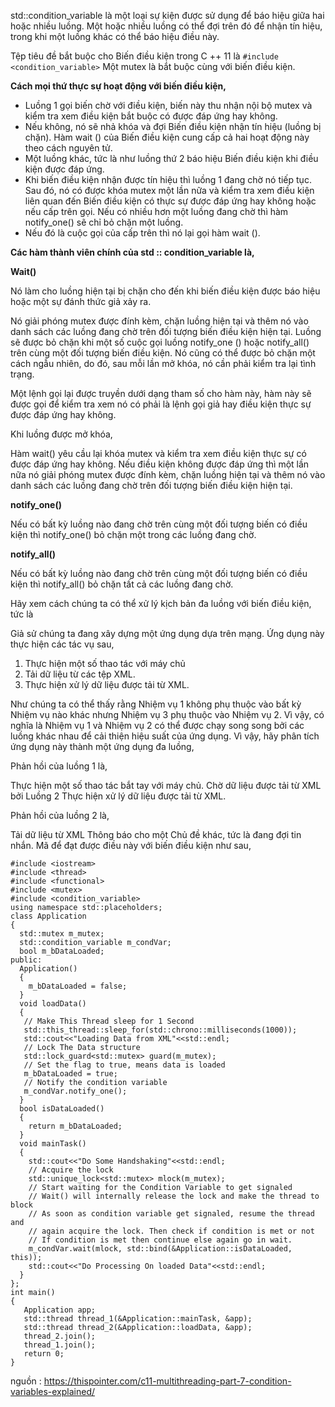 std::condition_variable  là một loại sự kiện được sử dụng để báo hiệu giữa hai hoặc nhiều luồng. Một hoặc nhiều luồng có thể đợi trên đó để nhận tín hiệu, trong khi một luồng khác có thể báo hiệu điều này.

Tệp tiêu đề bắt buộc cho Biến điều kiện trong C ++ 11 là `#include <condition_variable>` Một mutex là bắt buộc cùng với biến điều kiện.

**Cách mọi thứ thực sự hoạt động với biến điều kiện,**

* Luồng 1 gọi biến chờ với điều kiện, biến này thu nhận nội bộ mutex và kiểm tra xem điều kiện bắt buộc có được đáp ứng hay không.
* Nếu không, nó sẽ nhả khóa và đợi Biến điều kiện nhận tín hiệu (luồng bị chặn). Hàm wait () của Biến điều kiện cung cấp cả hai hoạt động này theo cách nguyên tử.
* Một luồng khác, tức là như luồng thứ 2 báo hiệu Biến điều kiện khi điều kiện được đáp ứng.
* Khi biến điều kiện nhận được tín hiệu thì luồng 1 đang chờ nó tiếp tục. Sau đó, nó có được khóa mutex một lần nữa và kiểm tra xem điều kiện liên quan đến Biến điều kiện có thực sự được đáp ứng hay không hoặc nếu cấp trên gọi. Nếu có nhiều hơn một luồng đang chờ thì hàm notify_one() sẽ chỉ bỏ chặn một luồng.
* Nếu đó là cuộc gọi của cấp trên thì nó lại gọi hàm wait ().

**Các hàm thành viên chính của std :: condition_variable là,**

**Wait()**

Nó làm cho luồng hiện tại bị chặn cho đến khi biến điều kiện được báo hiệu hoặc một sự đánh thức giả xảy ra.

Nó giải phóng mutex được đính kèm, chặn luồng hiện tại và thêm nó vào danh sách các luồng đang chờ trên đối tượng biến điều kiện hiện tại. Luồng sẽ được bỏ chặn khi một số cuộc gọi luồng notify_one () hoặc notify_all() trên cùng một đối tượng biến điều kiện. Nó cũng có thể được bỏ chặn một cách ngẫu nhiên, do đó, sau mỗi lần mở khóa, nó cần phải kiểm tra lại tình trạng.

Một lệnh gọi lại được truyền dưới dạng tham số cho hàm này, hàm này sẽ được gọi để kiểm tra xem nó có phải là lệnh gọi giả hay điều kiện thực sự được đáp ứng hay không.

Khi luồng được mở khóa,

Hàm wait() yêu cầu lại khóa mutex và kiểm tra xem điều kiện thực sự có được đáp ứng hay không. Nếu điều kiện không được đáp ứng thì một lần nữa nó giải phóng mutex được đính kèm, chặn luồng hiện tại và thêm nó vào danh sách các luồng đang chờ trên đối tượng biến điều kiện hiện tại.

**notify_one()**

Nếu có bất kỳ luồng nào đang chờ trên cùng một đối tượng biến có điều kiện thì notify_one() bỏ chặn một trong các luồng đang chờ.

**notify_all()**

Nếu có bất kỳ luồng nào đang chờ trên cùng một đối tượng biến có điều kiện thì notify_all() bỏ chặn tất cả các luồng đang chờ.

Hãy xem cách chúng ta có thể xử lý kịch bản đa luồng với biến điều kiện, tức là

Giả sử chúng ta đang xây dựng một ứng dụng dựa trên mạng. Ứng dụng này thực hiện các tác vụ sau,

1. Thực hiện một số thao tác với máy chủ
2. Tải dữ liệu từ các tệp XML.
3. Thực hiện xử lý dữ liệu được tải từ XML.

Như chúng ta có thể thấy rằng Nhiệm vụ 1 không phụ thuộc vào bất kỳ Nhiệm vụ nào khác nhưng Nhiệm vụ 3 phụ thuộc vào Nhiệm vụ 2. Vì vậy, có nghĩa là Nhiệm vụ 1 và Nhiệm vụ 2 có thể được chạy song song bởi các luồng khác nhau để cải thiện hiệu suất của ứng dụng. Vì vậy, hãy phân tích ứng dụng này thành một ứng dụng đa luồng,

Phản hồi của luồng 1 là,

Thực hiện một số thao tác bắt tay với máy chủ.
Chờ dữ liệu được tải từ XML bởi Luồng 2
Thực hiện xử lý dữ liệu được tải từ XML.

Phản hồi của luồng 2 là,

Tải dữ liệu từ XML
Thông báo cho một Chủ đề khác, tức là đang đợi tin nhắn.
Mã để đạt được điều này với biến điều kiện như sau,

```
#include <iostream>
#include <thread>
#include <functional>
#include <mutex>
#include <condition_variable>
using namespace std::placeholders;
class Application
{
  std::mutex m_mutex;
  std::condition_variable m_condVar;
  bool m_bDataLoaded;
public:
  Application()
  {
    m_bDataLoaded = false;
  }
  void loadData()
  {
   // Make This Thread sleep for 1 Second
   std::this_thread::sleep_for(std::chrono::milliseconds(1000));
   std::cout<<"Loading Data from XML"<<std::endl;
   // Lock The Data structure
   std::lock_guard<std::mutex> guard(m_mutex);
   // Set the flag to true, means data is loaded
   m_bDataLoaded = true;
   // Notify the condition variable
   m_condVar.notify_one();
  }
  bool isDataLoaded()
  {
    return m_bDataLoaded;
  }
  void mainTask()
  {
    std::cout<<"Do Some Handshaking"<<std::endl;
    // Acquire the lock
    std::unique_lock<std::mutex> mlock(m_mutex);
    // Start waiting for the Condition Variable to get signaled
    // Wait() will internally release the lock and make the thread to block
    // As soon as condition variable get signaled, resume the thread and
    // again acquire the lock. Then check if condition is met or not
    // If condition is met then continue else again go in wait.
    m_condVar.wait(mlock, std::bind(&Application::isDataLoaded, this));
    std::cout<<"Do Processing On loaded Data"<<std::endl;
  }
};
int main()
{
   Application app;
   std::thread thread_1(&Application::mainTask, &app);
   std::thread thread_2(&Application::loadData, &app);
   thread_2.join();
   thread_1.join();
   return 0;
}
```
nguồn : https://thispointer.com/c11-multithreading-part-7-condition-variables-explained/